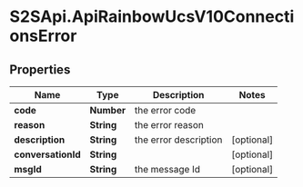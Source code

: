 # S2SApi.ApiRainbowUcsV10ConnectionsError

## Properties

Name | Type | Description | Notes
------------ | ------------- | ------------- | -------------
**code** | **Number** | the error code | 
**reason** | **String** | the error reason | 
**description** | **String** | the error description | [optional] 
**conversationId** | **String** |  | [optional] 
**msgId** | **String** | the message Id | [optional] 


